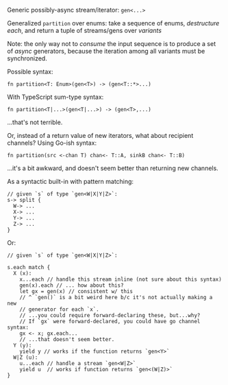 Generic possibly-async stream/iterator: `gen<...>`

Generalized `partition` over enums: take a sequence of enums, *destructure
each*, and return a tuple of streams/gens over *variants*

Note: the only way not to *consume* the input sequence is to produce a set of
*async* generators, because the iteration among all variants must be
synchronized.

Possible syntax:


```
fn partition<T: Enum>(gen<T>) -> (gen<T::*>...)
```

With TypeScript sum-type syntax:

```
fn partition<T|...>(gen<T|...>) -> (gen<T>,...)
```
...that's not terrible.

Or, instead of a return value of new iterators, what about recipient channels?
Using Go-ish syntax:

```
fn partition(src <-chan T) chan<- T::A, sinkB chan<- T::B)
```

...it's a bit awkward, and doesn't seem better than returning new channels.

As a syntactic built-in with pattern matching:

```
// given `s` of type `gen<W|X|Y|Z>`:
s-> split {
  W-> ...
  X-> ...
  Y-> ...
  Z-> ...
}
```

Or:

```
// given `s` of type `gen<W|X|Y|Z>`:

s.each match {
  X (x):
    x...each // handle this stream inline (not sure about this syntax)
    gen(x).each // ... how about this?
    let gx = gen(x) // consistent w/ this
    // ^ `gen()` is a bit weird here b/c it's not actually making a new
    // generator for each `x`.
    // ...you could require forward-declaring these, but...why?
    // If `gx` were forward-declared, you could have go channel syntax:
    gx <- x; gx.each...
    // ...that doesn't seem better.
  Y (y):
    yield y // works if the function returns `gen<Y>`
  W|Z (u):
    u...each // handle a stream `gen<W|Z>`
    yield u  // works if function returns `gen<(W|Z)>`
}
```
